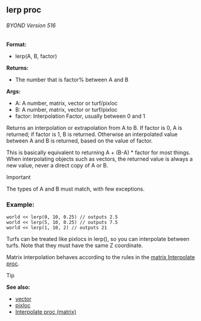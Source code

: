 ## lerp proc 
###### BYOND Version 516

**Format:**
+   lerp(A, B, factor)

**Returns:**
+   The number that is factor% between A and B

**Args:**
+   A: A number, matrix, vector or turf/pixloc
+   B: A number, matrix, vector or turf/pixloc
+   factor: Interpolation Factor, usually between 0 and 1

Returns an interpolation or extrapolation from A to B. If factor is 0, A is returned; if factor is 1, B is returned. Otherwise an interpolated value between A and B is returned, based on the value of factor.

This is basically equivalent to returning A + (B-A) * factor for most things. When interpolating objects such as vectors, the returned value is always a new value, never a direct copy of A or B.

> [!IMPORTANT]
> The types of A and B must match, with few exceptions.

### Example:

```dm
world << lerp(0, 10, 0.25) // outputs 2.5
world << lerp(5, 10, 0.25) // outputs 7.5
world << lerp(1, 10, 2) // outputs 21
```
Turfs can be treated like pixlocs in lerp(), so you can interpolate between turfs. Note that they must have the same Z coordinate.

Matrix interpolation behaves according to the rules in the [matrix Interpolate proc](/ref/matrix/proc/Interpolate.md).

> [!TIP] 
> **See also:**
> +   [vector](/ref/vector/vector.md) 
> +   [pixloc](/ref/pixloc/pixloc.md) 
> +   [Interpolate proc (matrix)](/ref/matrix/proc/Interpolate.md) 